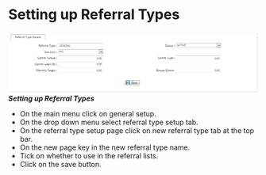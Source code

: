 # Setting up Referral Types #
![How to setup a new referral type on the mfiexpert system](./images/Referral_types_setup.png "Setting up Referral Types")
***Setting up Referral Types***


- On the main menu click on general setup.
- On the drop down menu select referral type setup tab.
- On the referral type setup page click on new referral type tab at the top bar.
- On the new page key in the new referral type name.
- Tick on whether to use in the referral lists.
- Click on the save button.
